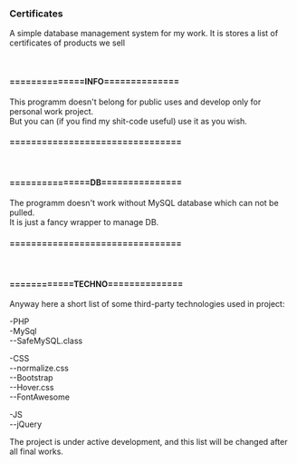 <H3>Certificates</h3>
<p>A simple database management system for my work. It is stores a list of certificates of products we sell</p><br/>
<h4>==============INFO==============</h4>
<p>This programm doesn't belong for public uses and develop only for personal work project.<br/>But you can (if you find my shit-code useful) use it as you wish.</p>
<h4>================================</h4>
<br/>
<h4>===============DB===============</h4>
<p>The programm doesn't work without MySQL database which can not be pulled.<br/>It is just a fancy wrapper to manage DB.</p>
<h4>================================</h4>
<br/>
<h4>============TECHNO==============</h4>
<p>Anyway here a short list of some third-party technologies used in project:</p>
  -PHP
  <br/>
  -MySql<br/>
    --SafeMySQL.class<br/>
  
  -CSS<br/>
    --normalize.css<br/>
    --Bootstrap<br/>
    --Hover.css<br/>
    --FontAwesome<br/>
  
  -JS<br/>
    --jQuery<br/>
    
<p>The project is under active development, and this list will be changed after all final works.</p>
